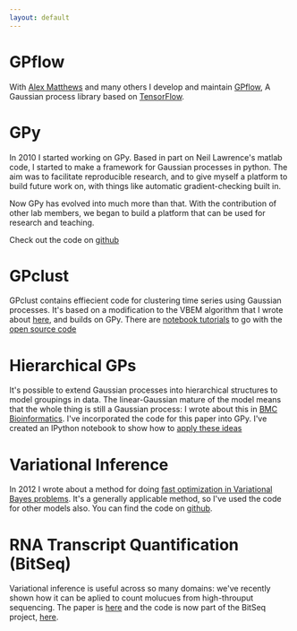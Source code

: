 ```yaml
---
layout: default
---
```


# GPflow
With [Alex Matthews](http://mlg.eng.cam.ac.uk/?portfolio=alex-matthews) and many others I develop and maintain [GPflow](http://github.com/GPflow/GPflow), A Gaussian process library based on [TensorFlow](http://tensorflow.org).

# GPy
In 2010 I started working on GPy. Based in part on Neil Lawrence's matlab code, I started to make a framework for Gaussian processes in python. The aim was to facilitate reproducible research, and to give myself a platform to build future work on, with things like automatic gradient-checking built in.

Now GPy has evolved into much more than that. With the contribution of other lab members, we began to build a platform that can be used for research and teaching.

Check out the code on [github](http://github.com/sheffieldml/gpy)

# GPclust
GPclust contains effiecient code for clustering time series using Gaussian processes. It's based on a modification to the VBEM algorithm that I wrote about [here](http://papers.nips.cc/paper/4766-fast-variational-inference-in-the-conjugate-exponential-family), and builds on GPy. There are [notebook tutorials](https://github.com/jameshensman/GPclust/blob/master/notebooks/index.ipynb) to go with the [open source code](https://github.com/jameshensman/GPclust/)



# Hierarchical GPs
It's possible to extend Gaussian processes into hierarchical structures to model groupings in data. The linear-Gaussian mature of the model means that the whole thing is still a Gaussian process: I wrote about this in [BMC Bioinformatics](http://www.biomedcentral.com/1471-2105/14/252). 
I've incorporated the code for this paper into GPy. I've created an IPython notebook to show how to [apply these ideas](https://github.com/SheffieldML/notebook/blob/master/compbio/Hierarchical.ipynb)

# Variational Inference
In 2012 I wrote about a method for doing [fast optimization in Variational Bayes problems](). It's a generally applicable method, so I've used the code for other models also. You can find the code on [github](githib.com/sheffieldml/colvb).

# RNA Transcript Quantification (BitSeq)
Variational inference is useful across so many domains: we've recently shown how it can be aplied to count molucues from high-throuput sequencing. The paper is [here](http://bioinformatics.oxfordjournals.org/content/early/2015/09/04/bioinformatics.btv483.full.pdf+html) and the code is now part of the BitSeq project, [here](https://www.bioconductor.org/packages/release/bioc/html/BitSeq.html).

